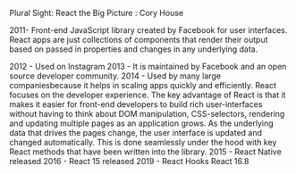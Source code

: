 Plural Sight: React the Big Picture : Cory House

2011- Front-end JavaScript library created by Facebook for user interfaces.
React apps are just collections of components that render their output based on passed in properties and changes in any underlying data.

2012 - Used on Instagram
2013 - It is maintained by Facebook and an open source developer community.
2014 - Used by many large companiesbecause it helps in scaling apps quickly and efficiently. React focuses on the developer experience. The key advantage of React is that it makes it easier for front-end developers to build rich user-interfaces without having to think about DOM manipulation, CSS-selectors, rendering and updating multiple pages as an application grows. As the underlying data that drives the pages change, the user interface is updated and changed automatically. This is done seamlessly under the hood with key React methods that have been written into the library.
2015 - React Native released
2016 - React 15 released
2019 - React Hooks React 16.8

